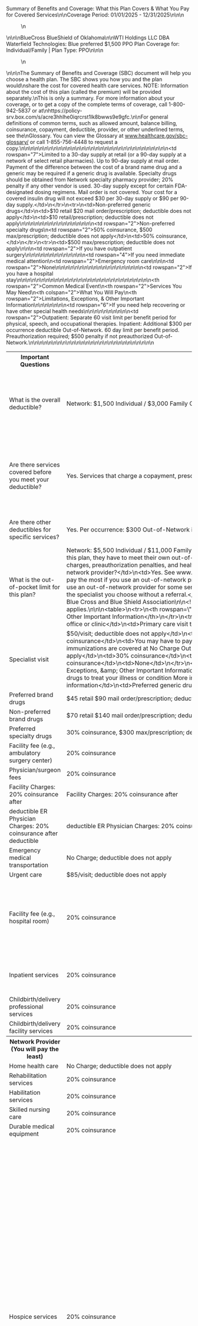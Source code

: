 Summary of Benefits and Coverage: What this Plan Covers & What You Pay for Covered Services\n\nCoverage Period: 01/01/2025 - 12/31/2025\n\n\n<figure>\n</figure>\n\n\nBlueCross BlueShield of Oklahoma\n\nWTI Holdings LLC DBA Waterfield Technologies: Blue preferred $1,500 PPO Plan Coverage for: Individual/Family | Plan Type: PPO\n\n\n<figure>\n</figure>\n\n\nThe Summary of Benefits and Coverage (SBC) document will help you choose a health plan. The SBC shows you how you and the plan would\nshare the cost for covered health care services. NOTE: Information about the cost of this plan (called the premium) will be provided separately.\nThis is only a summary. For more information about your coverage, or to get a copy of the complete terms of coverage, call 1-800-942-5837 or at\nhttps://policy-srv.box.com/s/acre3hhlhe0iqrcrst1lk8bwws9e9gfc.\n\nFor general definitions of common terms, such as allowed amount, balance billing, coinsurance, copayment, deductible, provider, or other underlined terms, see the\nGlossary. You can view the Glossary at www.healthcare.gov/sbc-glossary/ or call 1-855-756-4448 to request a copy.\n\n\n<table>\n<tr>\n<th>Important Questions</th>\n<th>Answers</th>\n<th>Why This Matters:</th>\n</tr>\n<tr>\n<td>What is the overall deductible?</td>\n<td>Network: $1,500 Individual / $3,000 Family Out-of-Network: $4,000 Individual / $8,000 Family</td>\n<td>Generally, you must pay all of the costs from providers up to the deductible amount before this plan begins to pay. If you have other family members on the plan, each family member must meet their own individual deductible until the total amount of deductible expenses paid by all family members meets the overall family deductible.</td>\n</tr>\n<tr>\n<td>Are there services covered before you meet your deductible?</td>\n<td>Yes. Services that charge a copayment, prescription drugs, ambulance, certain preventive care, and Network diagnostic tests are covered before you meet your deductible.</td>\n<td>This plan covers some items and services even if you haven't yet met the deductible amount. But a copayment or coinsurance may apply. For example, this plan covers certain preventive services without cost sharing and before you meet your deductible. See a list of covered preventive services at www.healthcare.gov/coverage/preventive-care-benefits/.</td>\n</tr>\n<tr>\n<td>Are there other deductibles for specific services?</td>\n<td>Yes. Per occurrence: $300 Out-of-Network inpatient admission. There are no other specific deductibles.</td>\n<td>You must pay all of the costs for these services up to the specific deductible amount before this plan begins to pay for these services.</td>\n</tr>\n<tr>\n<td>What is the out-of-pocket limit for this plan?</td>\n<td>Network: $5,500 Individual / $11,000 Family Out-of-Network: $12,000 Individual / $24,000 Family</td>\n<td>The out-of-pocket limit is the most you could pay in a year for covered services. If you have other family members in this plan, they have to meet their own out-of-pocket limits until the overall family out-of-pocket limit has been met.</td>\n</tr>\n<tr>\n<td>What is not included in the out-of-pocket limit?</td>\n<td>Premiums, balance-billing charges, preauthorization penalties, and health care this plan doesn't cover.</td>\n<td>Even though you pay these expenses, they don't count toward the out-of- pocket limit.</td>\n</tr>\n<tr>\n<td>Will you pay less if you use a network provider?</td>\n<td>Yes. See www.bcbsok.com or call 1-800-942-5837 for a list of network providers.</td>\n<td>This plan uses a provider network. You will pay less if you use a provider in the plan's network. You will pay the most if you use an out-of-network provider, and you might receive a bill from a provider for the difference between the provider's charge and what your plan pays (balance billing). Be aware, your network provider might use an out-of-network provider for some services (such as lab work). Check with your provider before you get services.</td>\n</tr>\n<tr>\n<td>Do you need a referral to see a specialist?</td>\n<td>No.</td>\n<td>You can see the specialist you choose without a referral.</td>\n</tr>\n</table>\n\n\nBlue Cross and Blue Shield of Oklahoma, a Division of Health Care Service Corporation, a Mutual Legal Reserve Company,\nan Independent Licensee of the Blue Cross and Blue Shield Association\n\n<!-- PageNumber=\"Page 1 of 7\" -->\n<!-- PageBreak -->\n\nAll copayment and coinsurance costs shown in this chart are after your deductible has been met, if a deductible applies.\n\n\n<table>\n<tr>\n<th rowspan=\"2\">Common Medical Event</th>\n<th rowspan=\"2\">Services You May Need</th>\n<th colspan=\"2\">What You Will Pay</th>\n<th rowspan=\"2\">Limitations, Exceptions, &amp; Other Important Information</th>\n</tr>\n<tr>\n<th>Network Provider (You will pay the least)</th>\n<th>Out-of-Network Provider (You will pay the most)</th>\n</tr>\n<tr>\n<td rowspan=\"3\">If you visit a health care provider's office or clinic</td>\n<td>Primary care visit to treat an injury or illness</td>\n<td>$25/visit; deductible does not apply</td>\n<td>30% coinsurance</td>\n<td>Telemedicine visits are available, please refer to your plan policy for more details.</td>\n</tr>\n<tr>\n<td>Specialist visit</td>\n<td>$50/visit; deductible does not apply</td>\n<td>30% coinsurance</td>\n<td>None</td>\n</tr>\n<tr>\n<td>Preventive care/screening/ immunization</td>\n<td>No Charge; deductible does not apply</td>\n<td>30% coinsurance</td>\n<td>You may have to pay for services that aren't preventive. Ask your provider if the services needed are preventive. Then check what your plan will pay for. Annual mammography screening and childhood immunizations are covered at No Charge Out-of-Network.</td>\n</tr>\n<tr>\n<td rowspan=\"2\">If you have a test</td>\n<td>Diagnostic test (x-ray, blood work)</td>\n<td>No Charge; deductible does not apply</td>\n<td>30% coinsurance</td>\n<td>In conjunction with office visit, No Charge after visit copayment.</td>\n</tr>\n<tr>\n<td>Imaging (CT/PET scans, MRIs)</td>\n<td>20% coinsurance</td>\n<td>50% coinsurance</td>\n<td>None</td>\n</tr>\n<tr>\n<th rowspan=\"2\">Common Medical Event</th>\n<th rowspan=\"2\">Services You May Need</th>\n<th colspan=\"2\">What You Will Pay</th>\n<th rowspan=\"2\">Limitations, Exceptions, &amp; Other Important Information</th>\n</tr>\n<tr>\n<th>Network Provider (You will pay the least)</th>\n<th>Out-of-Network Provider (You will pay the most)</th>\n</tr>\n<tr>\n<td rowspan=\"7\">If you need drugs to treat your illness or condition More information about prescription drug coverage is available at https://www.bcbsok.com/m ember/prescription-drug- plan-information/pharmacy- prescription-plan- information</td>\n<td>Preferred generic drugs</td>\n<td>$3 retail $6 mail order/prescription; deductible does not apply</td>\n<td>$3 retail/prescription; deductible does not apply</td>\n<td rowspan=\"7\">Limited to a 30-day supply at retail (or a 90-day supply at a network of select retail pharmacies). Up to 90-day supply at mail order. Payment of the difference between the cost of a brand name drug and a generic may be required if a generic drug is available. Specialty drugs should be obtained from Network specialty pharmacy provider; 20% penalty if any other vendor is used. 30-day supply except for certain FDA-designated dosing regimens. Mail order is not covered. Your cost for a covered insulin drug will not exceed $30 per 30-day supply or $90 per 90-day supply.</td>\n</tr>\n<tr>\n<td>Non-preferred generic drugs</td>\n<td>$10 retail $20 mail order/prescription; deductible does not apply</td>\n<td>$10 retail/prescription; deductible does not apply</td>\n</tr>\n<tr>\n<td>Preferred brand drugs</td>\n<td>$45 retail $90 mail order/prescription; deductible does not apply</td>\n<td>$45 retail/prescription; deductible does not apply</td>\n</tr>\n<tr>\n<td>Non-preferred brand drugs</td>\n<td>$70 retail $140 mail order/prescription; deductible does not apply</td>\n<td>$70 retail/prescription; deductible does not apply</td>\n</tr>\n<tr>\n<td>Preferred specialty drugs</td>\n<td>30% coinsurance, $300 max/prescription; deductible does not apply</td>\n<td>30% coinsurance, $300 max/prescription; deductible does not apply</td>\n</tr>\n<tr>\n<td rowspan=\"2\">Non-preferred specialty drugs</td>\n<td rowspan=\"2\">50% coinsurance, $500 max/prescription; deductible does not apply</td>\n<td>50% coinsurance,</td>\n</tr>\n<tr>\n<td>$500 max/prescription; deductible does not apply</td>\n</tr>\n<tr>\n<td rowspan=\"2\">If you have outpatient surgery</td>\n<td>Facility fee (e.g., ambulatory surgery center)</td>\n<td>20% coinsurance</td>\n<td>50% coinsurance</td>\n<td>Elective abortion is not covered.</td>\n</tr>\n<tr>\n<td>Physician/surgeon fees</td>\n<td>20% coinsurance</td>\n<td>50% coinsurance</td>\n<td>None</td>\n</tr>\n<tr>\n<td rowspan=\"4\">If you need immediate medical attention</td>\n<td rowspan=\"2\">Emergency room care</td>\n<td>Facility Charges: 20% coinsurance after</td>\n<td>Facility Charges: 20% coinsurance after</td>\n<td rowspan=\"2\">None</td>\n</tr>\n<tr>\n<td>deductible ER Physician Charges: 20% coinsurance after deductible</td>\n<td>deductible ER Physician Charges: 20% coinsurance after deductible</td>\n</tr>\n<tr>\n<td>Emergency medical transportation</td>\n<td>No Charge; deductible does not apply</td>\n<td>No Charge; deductible does not apply</td>\n<td>None</td>\n</tr>\n<tr>\n<td>Urgent care</td>\n<td>$85/visit; deductible does not apply</td>\n<td>30% coinsurance</td>\n<td>None</td>\n</tr>\n<tr>\n<td rowspan=\"2\">If you have a hospital stay</td>\n<td>Facility fee (e.g., hospital room)</td>\n<td>20% coinsurance</td>\n<td>50% coinsurance</td>\n<td>Additional $300 per occurrence deductible Out-of-Network. Preauthorization required; $500 penalty if not preauthorized Out-of-Network.</td>\n</tr>\n<tr>\n<td>Physician/surgeon fees</td>\n<td>20% coinsurance</td>\n<td>50% coinsurance</td>\n<td>None</td>\n</tr>\n</table>\n\n\\* For more information about limitations and exceptions, see the plan or policy document at\nhttps://policy-srv.box.com/s/acre3hhlhe0iqrcrst1lk8bwws9e9gfc.\n\n\n<!-- PageNumber=\"Page 3 of 7\" -->\n<!-- PageBreak -->\n\n\n<table>\n<tr>\n<th rowspan=\"2\">Common Medical Event</th>\n<th rowspan=\"2\">Services You May Need</th>\n<th colspan=\"2\">What You Will Pay</th>\n<th rowspan=\"2\">Limitations, Exceptions, &amp; Other Important Information</th>\n</tr>\n<tr>\n<th>Network Provider (You will pay the least)</th>\n<th>Out-of-Network Provider (You will pay the most)</th>\n</tr>\n<tr>\n<td rowspan=\"2\">If you need mental health, behavioral health, or substance abuse services</td>\n<td>Outpatient services</td>\n<td>$25/office visit; deductible does not apply 20% coinsurance for other outpatient services</td>\n<td>30% coinsurance office visit 50% coinsurance for other outpatient services</td>\n<td>Preauthorization required for certain services. Telemedicine visits are available, please refer to your plan policy for more details.</td>\n</tr>\n<tr>\n<td>Inpatient services</td>\n<td>20% coinsurance</td>\n<td>50% coinsurance</td>\n<td>Additional $300 per occurrence deductible Out-of-Network. Preauthorization required; $500 penalty if not preauthorized Out-of-Network.</td>\n</tr>\n<tr>\n<td rowspan=\"3\">If you are pregnant</td>\n<td>Office visits</td>\n<td>$25 PCP/$50 SPC; deductible does not apply</td>\n<td>30% coinsurance</td>\n<td>Copayment applies to first prenatal visit (per pregnancy).</td>\n</tr>\n<tr>\n<td>Childbirth/delivery professional services</td>\n<td>20% coinsurance</td>\n<td>50% coinsurance</td>\n<td>Cost sharing does not apply for preventive services. Depending on the type of services, a copayment, coinsurance, or deductible may apply. Maternity care may include tests and services described elsewhere in the SBC (i.e. ultrasound).</td>\n</tr>\n<tr>\n<td>Childbirth/delivery facility services</td>\n<td>20% coinsurance</td>\n<td>50% coinsurance</td>\n<td>Additional $300 per occurrence deductible Out-of-Network. Preauthorization required; $500 penalty if not preauthorized Out-of-Network.</td>\n</tr>\n<tr>\n<th rowspan=\"2\">Common Medical Event</th>\n<th rowspan=\"2\">Services You May Need</th>\n<th colspan=\"2\">What You Will Pay</th>\n<th rowspan=\"2\">Limitations, Exceptions, &amp; Other Important Information</th>\n</tr>\n<tr>\n<th>Network Provider (You will pay the least)</th>\n<th>Out-of-Network Provider (You will pay the most)</th>\n</tr>\n<tr>\n<td rowspan=\"6\">If you need help recovering or have other special health needs</td>\n<td>Home health care</td>\n<td>No Charge; deductible does not apply</td>\n<td>30% coinsurance</td>\n<td>Preauthorization required; $500 penalty if not preauthorized Out-of-Network. 120-visit limit per benefit period.</td>\n</tr>\n<tr>\n<td>Rehabilitation services</td>\n<td>20% coinsurance</td>\n<td>50% coinsurance</td>\n<td rowspan=\"2\">Outpatient: Separate 60 visit limit per benefit period for physical, speech, and occupational therapies. Inpatient: Additional $300 per occurrence deductible Out-of-Network. 60 day limit per benefit period. Preauthorization required; $500 penalty if not preauthorized Out-of-Network.</td>\n</tr>\n<tr>\n<td>Habilitation services</td>\n<td>20% coinsurance</td>\n<td>50% coinsurance</td>\n</tr>\n<tr>\n<td>Skilled nursing care</td>\n<td>20% coinsurance</td>\n<td>50% coinsurance</td>\n<td>Additional $300 per occurrence deductible Out-of-Network. 60-day limit per benefit period. Preauthorization required; $500 penalty if not preauthorized Out-of-Network.</td>\n</tr>\n<tr>\n<td>Durable medical equipment</td>\n<td>20% coinsurance</td>\n<td>50% coinsurance</td>\n<td>Medically necessary, rental or purchase at the plan's discretion.</td>\n</tr>\n<tr>\n<td>Hospice services</td>\n<td>20% coinsurance</td>\n<td>50% coinsurance</td>\n<td>Additional $300 per occurrence deductible Out-of-Network. Preauthorization required; $500 penalty if not preauthorized Out-of-Network.</td>\n</tr>\n<tr>\n<td rowspan=\"3\">If your child needs dental or eye care</td>\n<td>Children's eye exam</td>\n<td>Not Covered</td>\n<td>Not Covered</td>\n<td>None</td>\n</tr>\n<tr>\n<td>Children's glasses</td>\n<td>Not Covered</td>\n<td>Not Covered</td>\n<td>None</td>\n</tr>\n<tr>\n<td>Children's dental check-up</td>\n<td>Not Covered</td>\n<td>Not Covered</td>\n<td>None</td>\n</tr>\n</table>\n\n\nExcluded Services & Other Covered Services:\n\n\n<table>\n<tr>\n<td colspan=\"4\">Services Your Plan Generally Does NOT Cover (Check your policy or plan document for more information and a list of any other excluded services.)</td>\n</tr>\n<tr>\n<td>\u00b7</td>\n<td>Acupuncture</td>\n<td>\u00b7 Dental care (Adult)</td>\n<td>\u00b7 Routine eye care (Adult)</td>\n</tr>\n<tr>\n<td>\u00b7</td>\n<td>Bariatric surgery</td>\n<td>\u00b7 Elective abortion (unless the life of the mother is</td>\n<td>\u00b7 Routine foot care</td>\n</tr>\n<tr>\n<td>\u00b7</td>\n<td>Cosmetic surgery</td>\n<td>endangered)</td>\n<td>\u00b7 Weight loss programs</td>\n</tr>\n<tr>\n<td rowspan=\"2\">\u00b7</td>\n<td>Custodial care</td>\n<td>\u00b7 Infertility treatment</td>\n<td></td>\n</tr>\n<tr>\n<td></td>\n<td>\u00b7 Long-term care</td>\n<td></td>\n</tr>\n</table>\n\n\nOther Covered Services (Limitations may apply to these services. This isn't a complete list. Please see your plan document.)\n\n\u00b7 Chiropractic care\n\n\u00b7 Hearing aids (1 per ear per 48-month period)\n\n\u00b7 Non-emergency care when traveling outside the\nU.S.\n\n\u00b7 Private-duty nursing (85 visits per year)\n\n<!-- PageFooter=\"* For more information about limitations and exceptions, see the plan or policy document at https://policy-srv.box.com/s/acre3hhlhe0iqrcrst1lk8bwws9e9gfc.\" -->\n<!-- PageNumber=\"Page 5 of 7\" -->\n<!-- PageBreak -->\n\nYour Rights to Continue Coverage: There are agencies that can help if you want to continue your coverage after it ends. The contact information for those\nagencies is: For group health coverage contact the plan, Blue Cross and Blue Shield of Oklahoma at 1-800-942-5837 or visit www.bcbsok.com. For group health\ncoverage subject to ERISA, contact the U.S. Department of Labor's Employee Benefits Security Administration at 1-866-444-EBSA (3272) or\nwww.dol.gov/ebsa/healthreform. For non-federal governmental group health plans, contact Department of Health and Human Services, Center for Consumer\nInformation and Insurance Oversight, at 1-877-267-2323 x61565 or www.cciio.cms.gov. Church plans are not covered by the Federal COBRA continuation coverage\nrules. If the coverage is insured, individuals should contact their State insurance regulator regarding their possible rights to continuation coverage under State law.\nOther coverage options may be available to you too, including buying individual insurance coverage through the Health Insurance Marketplace. For more information\nabout the Marketplace, visit www.HealthCare.gov or call 1-800-318-2596.\n\nYour Grievance and Appeals Rights: There are agencies that can help if you have a complaint against your plan for a denial of a claim. This complaint is called a\ngrievance or appeal. For more information about your rights, look at the explanation of benefits you will receive for that medical claim. Your plan documents also\nprovide complete information to submit a claim, appeal, or a grievance for any reason to your plan. For more information about your rights, this notice, or assistance,\ncontact: For group health coverage subject to ERISA: Blue Cross and Blue Shield of Oklahoma at 1-800-942-5837 or visit www.bcbsok.com, the U.S. Department of\nLabor's Employee Benefits Security Administration at 1-866-444-EBSA (3272) or www.dol.gov/ebsa/healthreform, and the Oklahoma Department of Insurance,\nConsumer Protection at 1-800-522-0071 or www.oid.ok.gov. For non-federal governmental group health plans and church plans that are group health plans, Blue\nCross and Blue Shield of Oklahoma at 1-800-942-5837 or visit www.bcbsok.com or contact the Oklahoma Department of Insurance, Consumer Protection at 1-405-\n521-2991 or www.oid.ok.gov. Additionally, a consumer assistance program can help you file your appeal. Contact the Oklahoma Department of Insurance's\nConsumer Health Assistance Program at 1-405-521-2991 or visit www.cms.gov/CCIIO/Resources/Consumer-Assistance-Grants/ok.html.\n\nDoes this plan provide Minimum Essential Coverage? Yes.\n\nMinimum Essential Coverage generally includes plans, health insurance available through the Marketplace or other individual market policies, Medicare, Medicaid,\nCHIP, TRICARE, and certain other coverage. If you are eligible for certain types of Minimum Essential Coverage, you may not be eligible for the premium tax credit.\n\nDoes this plan meet the Minimum Value Standards? Yes.\nIf your plan doesn't meet the Minimum Value Standards, you may be eligible for a premium tax credit to help you pay for a plan through the Marketplace.\n\nLanguage Access Services:\n\nSpanish (Espa\u00f1ol): Para obtener asistencia en Espa\u00f1ol, llame al 1-800-942-5837.\n\nTagalog (Tagalog): Kung kailangan ninyo ang tulong sa Tagalog tumawag sa 1-800-942-5837.\n\nChinese(\u4e2d\u6587):\u5982\u679c\u9700\u8981\u4e2d\u6587\u7684\u5e2e\u52a9,\u8bf7\u62e8\u6253\u8fd9\u4e2a\u53f7\u7801 1-800-942-5837.\n\nNavajo (Dine): Dinek'ehgo shika a\u0165'ohwol ninisingo, kwiijigo holne' 1-800-942-5837.\n\nTo see examples of how this plan might cover costs for a sample medical situation, see the next section.\n\n<!-- PageNumber=\"Page 6 of 7\" -->\n<!-- PageBreak -->\n\n<!-- PageHeader=\"About these Coverage Examples:\" -->\n\n\n<figure>\n\n!\n\n</figure>\n\n\nThis is not a cost estimator. Treatments shown are just examples of how this plan might cover medical care. Your actual costs will be different\ndepending on the actual care you receive, the prices your providers charge, and many other factors. Focus on the cost-sharing amounts\n(deductibles, copayments and coinsurance) and excluded services under the plan. Use this information to compare the portion of costs you might\npay under different health plans. Please note these coverage examples are based on self-only coverage.\n\nPeg is Having a Baby\n(9 months of in-network pre-natal care and a\nhospital delivery)\n\n\n<table>\n<tr>\n<td>The plan's overall deductible</td>\n<td>$1,500</td>\n</tr>\n<tr>\n<td>Specialist copayment</td>\n<td>$50</td>\n</tr>\n<tr>\n<td>Hospital (facility) coinsurance</td>\n<td>20%</td>\n</tr>\n<tr>\n<td>Other coinsurance</td>\n<td>20%</td>\n</tr>\n</table>\n\n\nThis EXAMPLE event includes services like:\nSpecialist office visits (prenatal care)\nChildbirth/Delivery Professional Services\nChildbirth/Delivery Facility Services\nDiagnostic tests (ultrasounds and blood work)\nSpecialist visit (anesthesia)\n\nTotal Example Cost\n\n$12,700\n\nIn this example, Peg would pay:\n\n\n<table>\n<tr>\n<td colspan=\"2\">Cost Sharing</td>\n</tr>\n<tr>\n<td>Deductibles</td>\n<td>$1,500</td>\n</tr>\n<tr>\n<td>Copayments</td>\n<td>$30</td>\n</tr>\n<tr>\n<td>Coinsurance</td>\n<td>$2,000</td>\n</tr>\n</table>\n\n\nWhat isn't covered\n\n\n<table>\n<tr>\n<td>Limits or exclusions</td>\n<td>$60</td>\n</tr>\n<tr>\n<td>The total Peg would pay is</td>\n<td>$3,590</td>\n</tr>\n</table>\n\n\nManaging Joe's Type 2 Diabetes\n(a year of routine in-network care of a well-\ncontrolled condition)\n\n\n<table>\n<tr>\n<td>The plan's overall deductible</td>\n<td>$1,500</td>\n</tr>\n<tr>\n<td>Specialist copayment</td>\n<td>$50</td>\n</tr>\n<tr>\n<td>Hospital (facility) coinsurance</td>\n<td>20%</td>\n</tr>\n<tr>\n<td>Other coinsurance</td>\n<td>20%</td>\n</tr>\n</table>\n\n\nThis EXAMPLE event includes services like:\nPrimary care physician office visits (including\ndisease education)\nDiagnostic tests (blood work)\n\nPrescription drugs\nDurable medical equipment (glucose meter)\n\nTotal Example Cost\n\n$5,600\n\nIn this example, Joe would pay:\n\n\n<table>\n<tr>\n<td colspan=\"2\">Cost Sharing</td>\n</tr>\n<tr>\n<td>Deductibles</td>\n<td>$800</td>\n</tr>\n<tr>\n<td>Copayments</td>\n<td>$800</td>\n</tr>\n<tr>\n<td>Coinsurance</td>\n<td>$0</td>\n</tr>\n<tr>\n<td colspan=\"2\">What isn't covered</td>\n</tr>\n<tr>\n<td>Limits or exclusions</td>\n<td>$20</td>\n</tr>\n<tr>\n<td>The total Joe would pay is</td>\n<td>$1,620</td>\n</tr>\n</table>\n\n\nMia's Simple Fracture\n(in-network emergency room visit and follow up\ncare)\n\n\n<table>\n<tr>\n<td>The plan's overall deductible</td>\n<td>$1,500</td>\n</tr>\n<tr>\n<td>Specialist copayment</td>\n<td>$50</td>\n</tr>\n<tr>\n<td>Hospital (facility) coinsurance</td>\n<td>20%</td>\n</tr>\n<tr>\n<td>Other coinsurance</td>\n<td>20%</td>\n</tr>\n</table>\n\n\nThis EXAMPLE event includes services like:\nEmergency room care (including medical\nsupplies)\nDiagnostic test (x-ray)\nDurable medical equipment (crutches)\n\nRehabilitation services (physical therapy)\n\nTotal Example Cost\n\n$2,800\n\nIn this example, Mia would pay:\n\n\n<table>\n<tr>\n<td colspan=\"2\">Cost Sharing</td>\n</tr>\n<tr>\n<td>Deductibles</td>\n<td>$1,500</td>\n</tr>\n<tr>\n<td>Copayments</td>\n<td>$200</td>\n</tr>\n<tr>\n<td>Coinsurance</td>\n<td>$0</td>\n</tr>\n</table>\n\n\nWhat isn't covered\n\n\n<table>\n<tr>\n<td>Limits or exclusions</td>\n<td>$0</td>\n</tr>\n<tr>\n<td>The total Mia would pay is</td>\n<td>$1,700</td>\n</tr>\n</table>\n\n\n<!-- PageFooter=\"The plan would be responsible for the other costs of these EXAMPLE covered services.\" -->\n<!-- PageNumber=\"Page 7 of 7\" -->\n<!-- PageBreak -->\n\n\n<figure>\n\n<!-- PageNumber=\"6\" -->\n\n$\nBlueCross BlueShield of Oklahoma\n\n</figure>\n\n\n# Health care coverage is important for everyone.\n\nIf you, or someone you are helping, have questions, you have the right to get help and information in your language at no cost. To\ntalk to an interpreter, call 855-710-6984. We provide free communication aids and services for anyone with a disability or who needs\nlanguage assistance.\n\nWe do not discriminate on the basis of race, color, national origin, sex, gender identity, age, sexual orientation, health status or\ndisability. If you believe we have failed to provide a service, or think we have discriminated in another way, contact us to file a\ngrievance.\n\n\n<table>\n<tr>\n<th>Office of Civil Rights Coordinator 300 E. Randolph St., 35th Floor Chicago, IL 60601</th>\n<th>Phone: TTY/TDD: Fax:</th>\n<th>855-664-7270 (voicemail) 855-661-6965 855-661-6960</th>\n</tr>\n<tr>\n<td colspan=\"3\">You may file a civil rights complaint with the U.S. Department of Health and Human Services, Office for Civil Rights, at:</td>\n</tr>\n<tr>\n<td>U.S. Dept. of Health &amp; Human Services</td>\n<td>Phone:</td>\n<td>800-368-1019</td>\n</tr>\n<tr>\n<td>200 Independence Avenue SW</td>\n<td>TTY/TDD:</td>\n<td>800-537-7697</td>\n</tr>\n<tr>\n<td>Room 509F, HHH Building 1019 Washington, DC 20201</td>\n<td>Complaint Portal: Complaint Forms:</td>\n<td>https://ocrportal.hhs.gov/ocr/smartscreen/main.jsf https://www.hhs.gov/civil-rights/filing-a- complaint/complaint-process/index.html</td>\n</tr>\n</table>\n\n\n<table>\n<tr>\n<th></th>\n<th>To receive language or communication assistance free of charge, please call us at 855-710-6984.</th>\n</tr>\n<tr>\n<td>Espa\u00f1oll</td>\n<td>Ll\u00e1menos al 855-710-6984 para recibir asistencia linguistica o comunicaci\u00f3n en otros formatos sin costo.</td>\n</tr>\n<tr>\n<td>\u0627\u0644\u0639\u0631\u0628\u064a\u0629</td>\n<td>\u0644\u062a\u0644\u0642\u0649 \u0627\u0644\u0645\u0633\u0627\u0639\u062f\u0629 \u0627\u0644\u0644\u063a\u0648\u064a\u0629 \u0623\u0648 \u0627\u0644\u062a\u0648\u0627\u0635\u0644 \u0645\u062c\u0627\u0646\u064b\u0627\u060c \u064a\u0631\u062c\u0649 \u0627\u0644\u0627\u062a\u0635\u0627\u0644 \u0628\u0646\u0627 \u0639\u0644\u0649 \u0627\u0644\u0631\u0642\u0645 6984-710-855.</td>\n</tr>\n<tr>\n<td>\u7e41\u9ad4\u4e2d\u6587</td>\n<td>\u5982\u6b32\u7372\u5f97\u514d\u8cbb\u8a9e\u8a00\u6216\u6e9d\u901a\u5354\u52a9,\u8acb\u64a5\u6253855-710-6984\u8207\u6211\u5011\u806f\u7d61\u3002</td>\n</tr>\n<tr>\n<td>Fran\u00e7ais</td>\n<td>Pour b\u00e9n\u00e9ficier gratuitement d'une assistance linguistique ou d'une aide \u00e0 la communication, veuillez nous appeler au 855-710-6984.</td>\n</tr>\n<tr>\n<td>Deutsch</td>\n<td>Um kostenlose Sprach- oder Kommunikationshilfe zu erhalten, rufen Sie uns bitte unter 855-710-6984 an.</td>\n</tr>\n<tr>\n<td>PIXEL-</td>\n<td>REMETENTE 8-1984 .</td>\n</tr>\n<tr>\n<td>\u0939\u093f\u0902\u0926\u0940</td>\n<td>\u0928\u093f\u0903\u0936\u0941\u0932\u094d\u0915 \u092d\u093e\u0937\u093e \u092f\u093e \u0938\u0902\u091a\u093e\u0930 \u0938\u0939\u093e\u092f\u0924\u093e \u092a\u094d\u0930\u093e\u092a\u094d\u0924 \u0915\u0930\u0928\u0947 \u0915\u0947 \u0932\u093f\u090f, \u0915\u0943\u092a\u092f\u093e \u0939\u092e\u0947\u0902 855-710-6984 \u092a\u0930 \u0915\u0949\u0932 \u0915\u0930\u0947\u0902\u0964</td>\n</tr>\n<tr>\n<td>Italiano</td>\n<td>Per assistenza gratuita alla lingua o alla comunicazione, chiami il numero 855-710-6984.</td>\n</tr>\n<tr>\n<td>\ud55c\uad6d\uc5b4</td>\n<td>\uc5b8\uc5b4 \ub610\ub294 \uc758\uc0ac\uc18c\ud1b5 \uc9c0\uc6d0\uc744 \ubb34\ub8cc\ub85c \ubc1b\uc73c\ub824\uba74 855-710-6984\ubc88\uc73c\ub85c \uc804\ud654\ud574 \uc8fc\uc138\uc694.</td>\n</tr>\n<tr>\n<td>Navajo</td>\n<td>Nin\u00e1: Doo bilag\u00e1ana bizaad dinits'\u00e1'g\u00f3\u00f3, sh\u00e1 ata' hodooni n\u00edn\u00edzingo, t'\u00e1\u00e1j\u00ed\u00edk'eh bee nahaz'a. 1-866-560-4042 jj' hod\u00edilni.</td>\n</tr>\n<tr>\n<td>\u0641\u0627\u0631\u0633\u0649</td>\n<td>\u0628\u0631\u0627\u06cc \u062f\u0631\u0628\u0627\u0641\u062a \u06a9\u0645\u06a9 \u0631\u0628\u0627\u062f\u06cc \u0628\u0627 \u0627\u0631\u062a\u0628\u0627\u0637\u06cc \u0631\u0627\u06cc\u06af\u0627\u0646\u060c \u0644\u0637\u0641\u0627\u064b \u0628\u0627 \u0634\u0645\u0627\u0631\u0647 6984-710-855 \u062a\u0645\u0627\u0633 \u0628\u06af\u06cc\u0631\u06cc\u062f.</td>\n</tr>\n<tr>\n<td>Polski</td>\n<td>Aby uzyska\u0107 bezp\u0142atn\u0105 pomoc j\u0119zykow\u0105 lub komunikacyjn\u0105, prosimy o kontakt pod numerem 855-710-6984.</td>\n</tr>\n<tr>\n<td>\u0420\u0443\u0441\u0441\u043a\u0438\u0439</td>\n<td>\u0427\u0442\u043e\u0431\u044b \u0431\u0435\u0441\u043f\u043b\u0430\u0442\u043d\u043e \u0432\u043e\u0441\u043f\u043e\u043b\u044c\u0437\u043e\u0432\u0430\u0442\u044c\u0441\u044f \u0443\u0441\u043b\u0443\u0433\u0430\u043c\u0438 \u043f\u0435\u0440\u0435\u0432\u043e\u0434\u0430 \u0438\u043b\u0438 \u043f\u043e\u043b\u0443\u0447\u0438\u0442\u044c \u043f\u043e\u043c\u043e\u0449\u044c \u043f\u0440\u0438 \u043e\u0431\u0449\u0435\u043d\u0438\u0438, \u0437\u0432\u043e\u043d\u0438\u0442\u0435 \u043d\u0430\u043c \u043f\u043e \u0442\u0435\u043b\u0435\u0444\u043e\u043d\u0443 855-710-6984.</td>\n</tr>\n<tr>\n<td>Tagalog</td>\n<td>Para makatanggap ng tulong sa wika o komunikasyon nang walang bayad, pakitawagan kami sa 855-710-6984.</td>\n</tr>\n<tr>\n<td>\u0627\u0631\u062f\u0648</td>\n<td>\u0645\u0641\u062a \u0645\u064a\u0646 \u0632\u0628\u0627\u0646 \u064a\u0627 \u0645\u0648\u0627\u0635\u0644\u062a \u06a9\u06cc \u0645\u062f\u062f \u0645\u0648\u0635\u0648\u0644 \u0643\u0631\u0646\u0649 \u0643\u0645 \u0644\u064a\u06d2\u060c \u0628\u0631\u0627\u0621 \u0643\u0631\u0645 \u0628\u0645\u064a 6984-710-855 \u064a\u0631 \u0643\u0627\u0644 \u0643\u0631\u064a.</td>\n</tr>\n<tr>\n<td>Ti\u1ebfng Vi\u1ec7t</td>\n<td>\u0110\u1ec3 \u0111\u01b0\u1ee3c h\u1ed7 tr\u1ee3 ng\u00f4n ng\u1eef ho\u1eb7c giao ti\u1ebfp mi\u1ec5n ph\u00ed, vui l\u00f2ng g\u1ecdi cho chung toi theo s\u1ed1 855-710-6984.</td>\n</tr>\n</table>\n\n\n<!-- PageFooter=\"bcbsok.com\" -->\n"
